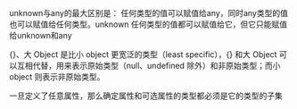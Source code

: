 unknown与any的最大区别是： 任何类型的值可以赋值给any，同时any类型的值也可以赋值给任何类型。unknown 任何类型的值都可以赋值给它，但它只能赋值给unknown和any

{}、大 Object 是比小 object 更宽泛的类型（least specific），{} 和大 Object 可以互相代替，用来表示原始类型（null、undefined 除外）和非原始类型；而小 object 则表示非原始类型。

一旦定义了任意属性，那么确定属性和可选属性的类型都必须是它的类型的子集